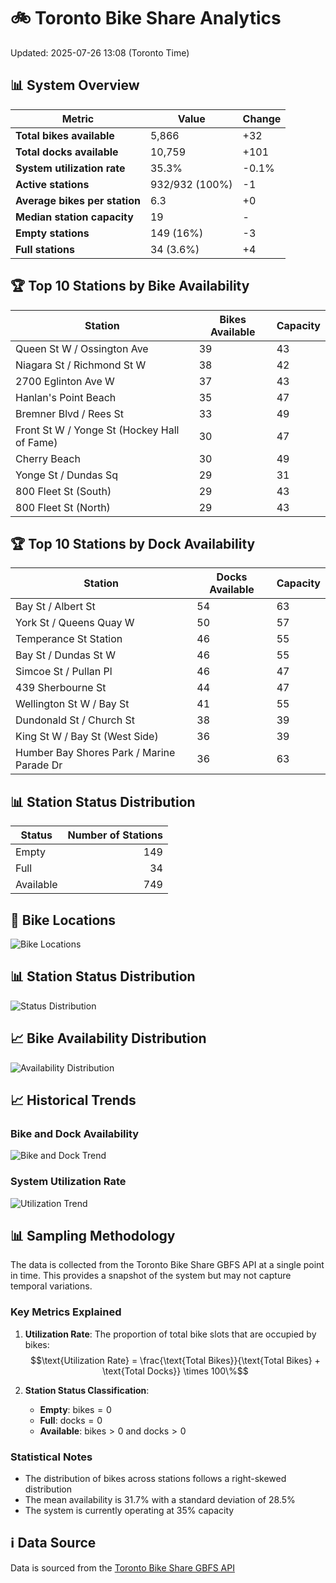 # 🚲 Toronto Bike Share Analytics

Updated: 2025-07-26 13:08 (Toronto Time)

## 📊 System Overview
| Metric | Value | Change |
|--------|-------|--------|
| **Total bikes available** | 5,866 | +32 |
| **Total docks available** | 10,759 | +101 |
| **System utilization rate** | 35.3% | -0.1% |
| **Active stations** | 932/932 (100%) | -1 |
| **Average bikes per station** | 6.3 | +0 |
| **Median station capacity** | 19 | - |
| **Empty stations** | 149 (16%) | -3 |
| **Full stations** | 34 (3.6%) | +4 |

## 🏆 Top 10 Stations by Bike Availability
| Station | Bikes Available | Capacity |
|---------|-----------------|----------|
| Queen St W / Ossington Ave | 39 | 43 |
| Niagara St / Richmond St W | 38 | 42 |
| 2700 Eglinton Ave W | 37 | 43 |
| Hanlan's Point Beach | 35 | 47 |
| Bremner Blvd / Rees St | 33 | 49 |
| Front St W / Yonge St (Hockey Hall of Fame) | 30 | 47 |
| Cherry Beach | 30 | 49 |
| Yonge St / Dundas Sq | 29 | 31 |
| 800 Fleet St (South) | 29 | 43 |
| 800 Fleet St (North) | 29 | 43 |

## 🏆 Top 10 Stations by Dock Availability
| Station | Docks Available | Capacity |
|---------|-----------------|----------|
| Bay St / Albert St | 54 | 63 |
| York St / Queens Quay W | 50 | 57 |
| Temperance St Station | 46 | 55 |
| Bay St / Dundas St W | 46 | 55 |
| Simcoe St / Pullan Pl | 46 | 47 |
| 439 Sherbourne St | 44 | 47 |
| Wellington St W / Bay St | 41 | 55 |
| Dundonald St / Church St | 38 | 39 |
| King St W / Bay St (West Side) | 36 | 39 |
| Humber Bay Shores Park / Marine Parade Dr | 36 | 63 |

## 📊 Station Status Distribution
| Status     | Number of Stations |
|------------|-------------------:|
| Empty      | 149 |
| Full       | 34 |
| Available  | 749 |

## 📍 Bike Locations
![Bike Locations](docs/plots/location_plot.png)

## 📊 Station Status Distribution
![Status Distribution](docs/plots/status_distribution.png)

## 📈 Bike Availability Distribution
![Availability Distribution](docs/plots/availability_dist.png)

## 📈 Historical Trends
### Bike and Dock Availability
![Bike and Dock Trend](docs/plots/time_series/bike_dock_trend.png)

### System Utilization Rate
![Utilization Trend](docs/plots/time_series/utilization_trend.png)

## 📊 Sampling Methodology
The data is collected from the Toronto Bike Share GBFS API at a single point in time. This provides a snapshot of the system but may not capture temporal variations.

### Key Metrics Explained
1. **Utilization Rate**: The proportion of total bike slots that are occupied by bikes:
   $$\text{Utilization Rate} = \frac{\text{Total Bikes}}{\text{Total Bikes} + \text{Total Docks}} \times 100\%$$

2. **Station Status Classification**:
   - **Empty**: $\text{bikes} = 0$
   - **Full**: $\text{docks} = 0$
   - **Available**: $\text{bikes} > 0$ and $\text{docks} > 0$

### Statistical Notes
- The distribution of bikes across stations follows a right-skewed distribution
- The mean availability is 31.7% with a standard deviation of 28.5%
- The system is currently operating at 35% capacity

## ℹ️ Data Source
Data is sourced from the [Toronto Bike Share GBFS API](https://tor.publicbikesystem.net/ube/gbfs/v1/en/station_status)
